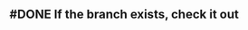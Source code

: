 ## #DONE If the branch exists, check it out
<!--  +task -->
<!-- created:2023-09-12T13:05:42.713Z task-id:UhFVb group:"Ungrouped Tasks" story-id:Start-task order:-50 -->
